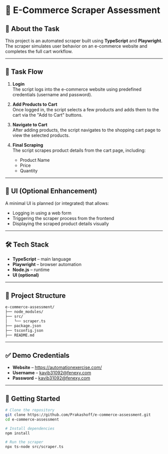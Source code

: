 # 🛒 E-Commerce Scraper Assessment

## 📌 About the Task

This project is an automated scraper built using **TypeScript** and **Playwright**. The scraper simulates user behavior on an e-commerce website and completes the full cart workflow.

---

## 🔧 Task Flow

1. **Login**  
   The script logs into the e-commerce website using predefined credentials (username and password).

2. **Add Products to Cart**  
   Once logged in, the script selects a few products and adds them to the cart via the "Add to Cart" buttons.

3. **Navigate to Cart**  
   After adding products, the script navigates to the shopping cart page to view the selected products.

4. **Final Scraping**  
   The script scrapes product details from the cart page, including:
   - Product Name
   - Price
   - Quantity

---

## 🎨 UI (Optional Enhancement)

A minimal UI is planned (or integrated) that allows:
- Logging in using a web form
- Triggering the scraper process from the frontend
- Displaying the scraped product details visually

---

## 🛠️ Tech Stack

- **TypeScript** – main language
- **Playwright** – browser automation
- **Node.js** – runtime
- **UI (optional)**

---

## 📂 Project Structure

```bash
e-commerce-assessment/
├── node_modules/
├── src/
│   └── scraper.ts
├── package.json
├── tsconfig.json
├── README.md
```

---

## ✅ Demo Credentials

- **Website** – https://automationexercise.com/
- **Username** – kavib31092@fenexy.com
- **Password** – kavib31092@fenexy.com

---

## 🚀 Getting Started

```bash
# Clone the repository
git clone https://github.com/Prakashoff/e-commerce-assessment.git
cd e-commerce-assessment

# Install dependencies
npm install

# Run the scraper
npx ts-node src/scraper.ts



